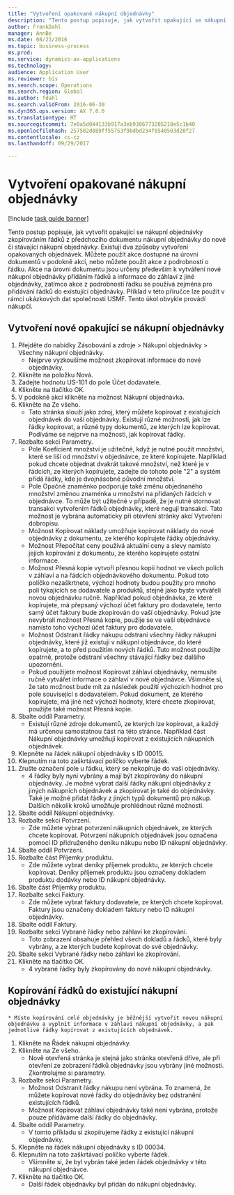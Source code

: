 ```yaml
--- 
title: "Vytvoření opakované nákupní objednávky"
description: "Tento postup popisuje, jak vytvořit opakující se nákupní objednávky zkopírováním řádků z předchozího dokumentu nákupní objednávky do nové či stávající nákupní objednávky."
author: FrankDahl
manager: AnnBe
ms.date: 08/23/2016
ms.topic: business-process
ms.prod: 
ms.service: dynamics-ax-applications
ms.technology: 
audience: Application User
ms.reviewer: bis
ms.search.scope: Operations
ms.search.region: Global
ms.author: fdahl
ms.search.validFrom: 2016-06-30
ms.dyn365.ops.version: AX 7.0.0
ms.translationtype: HT
ms.sourcegitcommit: 7e0a5d044133b917a3eb9386773205218e5c1b40
ms.openlocfilehash: 257582d889ff55753f9bdbd234f0540503d20f27
ms.contentlocale: cs-cz
ms.lasthandoff: 09/29/2017

---
```

# <a name="create-a-repeat-purchase-order"></a>Vytvoření opakované nákupní objednávky

[!include [task guide banner](../../includes/task-guide-banner.md)]

Tento postup popisuje, jak vytvořit opakující se nákupní objednávky zkopírováním řádků z předchozího dokumentu nákupní objednávky do nové či stávající nákupní objednávky. Existují dva způsoby vytvoření opakovaných objednávek. Můžete použít akce dostupné na úrovni dokumentů v podokně akcí, nebo můžete použít akce z podrobností o řádku. Akce na úrovni dokumentu jsou určeny především k vytváření nové nákupní objednávky přidáním řádků a informace do záhlaví z jiné objednávky, zatímco akce z podrobností řádku se používá zejména pro přidávání řádků do existující objednávky. Příklad v této příručce lze použít v rámci ukázkových dat společnosti USMF. Tento úkol obvykle provádí nákupčí.


## <a name="create-a-new-repeat-purchase-order"></a>Vytvoření nové opakující se nákupní objednávky
1. Přejděte do nabídky Zásobování a zdroje > Nákupní objednávky > Všechny nákupní objednávky.
    * Nejprve vyzkoušíme možnost zkopírovat informace do nové objednávky.  
2. Klikněte na položku Nová.
3. Zadejte hodnotu US-101 do pole Účet dodavatele.
4. Klikněte na tlačítko OK.
5. V podokně akcí klikněte na možnost Nákupní objednávka.
6. Klikněte na Ze všeho.
    * Tato stránka slouží jako zdroj, který můžete kopírovat z existujících objednávek do vaší objednávky. Existují různé možnosti, jak lze řádky kopírovat, a různé typy dokumentů, ze kterých lze kopírovat. Podíváme se nejprve na možnosti, jak kopírovat řádky.   
7. Rozbalte sekci Parametry.
    * Pole Koeficient množství je užitečné, když je nutné použít množství, které se liší od množství v objednávce, ze které kopírujete. Například pokud chcete objednat dvakrát takové množství, než které je v řádcích, ze kterých kopírujete, zadejte do tohoto pole "2" a systém přidá řádky, kde je dvojnásobné původní množství.  
    * Pole Opačné znaménko podporuje také změnu objednaného množství změnou znaménka u množství na přidaných řádcích v objednávce. To může být užitečné v případě, že je nutné stornovat transakci vytvořením řádků objednávky, které negují transakci. Tato možnost je vybrána automaticky při otevření stránky akcí Vytvoření dobropisu.  
    * Možnost Kopírovat náklady umožňuje kopírovat náklady do nové objednávky z dokumentu, ze kterého kopírujete řádky objednávky.  
    * Možnost Přepočítat ceny používá aktuální ceny a slevy namísto jejich kopírování z dokumentu, ze kterého kopírujete ostatní informace.  
    * Možnost Přesná kopie vytvoří přesnou kopii hodnot ve všech polích v záhlaví a na řádcích objednávkového dokumentu. Pokud toto políčko nezaškrtnete, výchozí hodnoty budou použity pro mnoho polí týkajících se dodavatele a produktů, stejně jako byste vytvářeli novou objednávku ručně. Například pokud objednávka, ze které kopírujete, má přepsaný výchozí účet faktury pro dodavatele, tento samý účet faktury bude zkopírován do vaší objednávky. Pokud jste nevybrali možnost Přesná kopie, použije se ve vaší objednávce namísto toho výchozí účet faktury pro dodavatele.  
    * Možnost Odstranit řádky nákupu odstraní všechny řádky nákupní objednávky, které již existují v nákupní objednávce, do které kopírujete, a to před použitím nových řádků. Tuto možnost použijte opatrně, protože odstraní všechny stávající řádky bez dalšího upozornění.  
    * Pokud použijete možnost Kopírovat záhlaví objednávky, nemusíte ručně vytvářet informace o záhlaví v nové objednávce. Všimněte si, že tato možnost bude mít za následek použití výchozích hodnot pro pole související s dodavatelem. Pokud dokument, ze kterého kopírujete, má jiné než výchozí hodnoty, které chcete zkopírovat, použijte také možnost Přesná kopie.  
8. Sbalte oddíl Parametry.
    * Existují různé zdroje dokumentů, ze kterých lze kopírovat, a každý má určenou samostatnou část na této stránce. Například část Nákupní objednávky umožňují kopírovat z existujících nákupních objednávek.  
9. Klepněte na řádek nákupní objednávky s ID 00015. 
10. Klepnutím na toto zaškrtávací políčko vyberte řádek.
11. Zrušte označení pole u řádku, který se nekopíruje do vaší objednávky.
    * 4 řádky byly nyní vybrány a mají být zkopírovány do nákupní objednávky. Je možné vybrat další řádky nákupní objednávky z jiných nákupních objednávek a zkopírovat je také do objednávky. Také je možné přidat řádky z jiných typů dokumentů pro nákup. Dalších několik kroků umožňuje prohlédnout různé možnosti.  
12. Sbalte oddíl Nákupní objednávky.
13. Rozbalte sekci Potvrzení.
    * Zde můžete vybrat potvrzení nákupních objednávek, ze kterých chcete kopírovat. Potvrzení nákupních objednávek jsou označena pomocí ID přidruženého deníku nákupu nebo ID nákupní objednávky.  
14. Sbalte oddíl Potvrzení.
15. Rozbalte část Příjemky produktu.
    * Zde můžete vybrat deníky příjemek produktu, ze kterých chcete kopírovat. Deníky příjemek produktu jsou označeny dokladem produktu dodávky nebo ID nákupní objednávky.   
16. Sbalte část Příjemky produktu.
17. Rozbalte sekci Faktury.
    * Zde můžete vybrat faktury dodavatele, ze kterých chcete kopírovat. Faktury jsou označeny dokladem faktury nebo ID nákupní objednávky.   
18. Sbalte oddíl Faktury.
19. Rozbalte sekci Vybrané řádky nebo záhlaví ke zkopírování.
    * Toto zobrazení obsahuje přehled všech dokladů a řádků, které byly vybrány, a ze kterých budete kopírovat do své objednávky.   
20. Sbalte sekci Vybrané řádky nebo záhlaví ke zkopírování.
21. Klikněte na tlačítko OK.
    * 4 vybrané řádky byly zkopírovány do nové nákupní objednávky.   

## <a name="copy-lines-to-an-existing-purchase-order"></a>Kopírování řádků do existující nákupní objednávky
    * Místo kopírování celé objednávky je běžnější vytvořit novou nákupní objednávku a vyplnit informace v záhlaví nákupní objednávky, a pak jednotlivé řádky kopírovat z existujících objednávek.  
1. Klikněte na Řádek nákupní objednávky.
2. Klikněte na Ze všeho.
    * Nově otevřená stránka je stejná jako stránka otevřená dříve, ale při otevření ze zobrazení řádků objednávky jsou vybrány jiné možnosti. Zkontrolujme si parametry.   
3. Rozbalte sekci Parametry.
    * Možnost Odstranit řádky nákupu není vybrána. To znamená, že můžete kopírovat nové řádky do objednávky bez odstranění existujících řádků.   
    * Možnost Kopírovat záhlaví objednávky také není vybrána, protože pouze přidáváme další řádky do objednávky.   
4. Sbalte oddíl Parametry.
    * V tomto příkladu si zkopírujeme řádky z existující nákupní objednávky.   
5. Klepněte na řádek nákupní objednávky s ID 00034. 
6. Klepnutím na toto zaškrtávací políčko vyberte řádek.
    * Všimněte si, že byl vybrán také jeden řádek objednávky v této nákupní objednávce.  
7. Klikněte na tlačítko OK.
    * Další řádek objednávky byl přidán do nákupní objednávky.  


